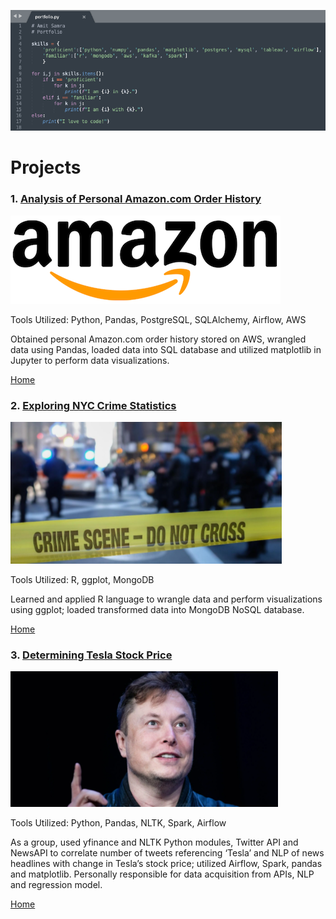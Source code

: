 ![portfolio](img/portfolio.png)

# Projects

### 1. [Analysis of Personal Amazon.com Order History](https://github.com/AmitSamra/DataEngineering.Labs.AirflowProject)
![amazon_logo2](img/amazon_logo2.png)

Tools Utilized: Python, Pandas, PostgreSQL, SQLAlchemy, Airflow, AWS

Obtained personal Amazon.com order history stored on AWS, wrangled data using Pandas, loaded data into SQL database and utilized matplotlib in Jupyter to perform data visualizations. 

[Home](https://github.com/AmitSamra/Portfolio#)

### 2. [Exploring NYC Crime Statistics](https://github.com/AmitSamra/Week9-ResearchProjects)

![crime](img/crime.png)

Tools Utilized: R, ggplot, MongoDB

Learned and applied R language to wrangle data and perform visualizations using ggplot; loaded transformed data into MongoDB NoSQL database. 

[Home](https://github.com/AmitSamra/Portfolio#)

### 3. [Determining Tesla Stock Price](https://github.com/rich1123/Sentiment.Analysis)

![musk](img/musk.png)

Tools Utilized: Python, Pandas, NLTK, Spark, Airflow

As a group, used yfinance and NLTK Python modules, Twitter API and NewsAPI to correlate number of tweets referencing ‘Tesla’ and NLP of news headlines with change in Tesla’s stock price; utilized Airflow, Spark, pandas and matplotlib. Personally responsible for data acquisition from APIs, NLP and regression model. 

[Home](https://github.com/AmitSamra/Portfolio#)